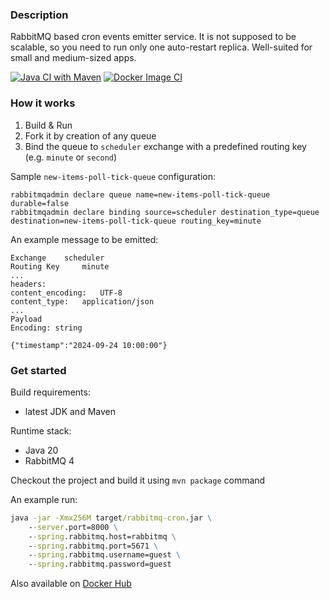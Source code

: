 ### Description

RabbitMQ based cron events emitter service. It is not supposed to be scalable,
so you need to run only one auto-restart replica. Well-suited for small and medium-sized apps.

[![Java CI with Maven](https://github.com/WildDev/rabbitmq-cron/actions/workflows/maven.yml/badge.svg)](https://github.com/WildDev/rabbitmq-cron/actions/workflows/maven.yml) [![Docker Image CI](https://github.com/WildDev/rabbitmq-cron/actions/workflows/docker-image.yml/badge.svg)](https://github.com/WildDev/rabbitmq-cron/actions/workflows/docker-image.yml)

### How it works

1. Build & Run
2. Fork it by creation of any queue
3. Bind the queue to `scheduler` exchange with a predefined routing key (e.g. `minute` or `second`)

Sample `new-items-poll-tick-queue` configuration:

```
rabbitmqadmin declare queue name=new-items-poll-tick-queue durable=false
rabbitmqadmin declare binding source=scheduler destination_type=queue destination=new-items-poll-tick-queue routing_key=minute
```

An example message to be emitted:

```
Exchange 	scheduler
Routing Key 	minute
...
headers:	
content_encoding:	UTF-8
content_type:	application/json
...
Payload
Encoding: string

{"timestamp":"2024-09-24 10:00:00"}
```

### Get started

Build requirements:
* latest JDK and Maven

Runtime stack:
* Java 20
* RabbitMQ 4

Checkout the project and build it using `mvn package` command

An example run:

```cmd
java -jar -Xmx256M target/rabbitmq-cron.jar \
    --server.port=8000 \
    --spring.rabbitmq.host=rabbitmq \
    --spring.rabbitmq.port=5671 \
    --spring.rabbitmq.username=guest \
    --spring.rabbitmq.password=guest
```

Also available on [Docker Hub](https://hub.docker.com/r/wilddev/rabbitmq-cron)
